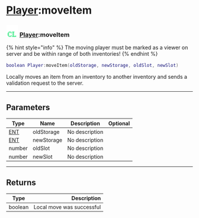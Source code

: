 # [Player](../player/README.md):moveItem

### <img src="../../.gitbook/assets/client.png" width="32" height="32" /> [Player](../player/README.md):moveItem

{% hint style="info" %} The moving player must be marked as a viewer on server and be within range of both inventories! {% endhint %}


```lua
boolean Player:moveItem(oldStorage, newStorage, oldSlot, newSlot)
```

Locally moves an item from an inventory to another inventory and sends a validation request to the server.<br>

-----------------
## Parameters

| Type   | Name | Description | Optional |
| ------ | ---- | ----------- | -------: |
| [ENT](../ent/README.md) | oldStorage | No description |   |
| [ENT](../ent/README.md) | newStorage | No description |   |
| number | oldSlot | No description |   |
| number | newSlot | No description |   |

-----------------
## Returns

| Type   | Description |
| ------ | ----------: |
| boolean | Local move was successful |
